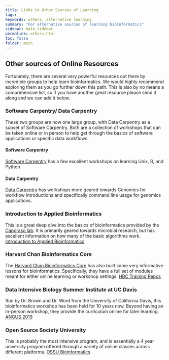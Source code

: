 ```yaml
---
title: Links to Other Sources of Learning
tags: 
keywords: others, alternative learning
summary: "For alternative sources of learning bioinformatics"
sidebar: main_sidebar
permalink: others.html
toc: false
folder: main
---
```


## Other sources of Online Resources
Fortunately, there are several very powerful resources out there by incredible groups to help learn bioinformatics. We would highly recommend exploring them as you go further down this path. This is also by no means a comprehensive list, so if you have another great resource please send it along and we can add it below. 

### Software Carpentry/ Data Carpentry
These two groups are now one large group, with Data Carpentry as a subset of Software Carpentry. Both are a collection of workshops that can be taken online or in person to help get through the basics of software applications or specific data workflows. 
#### Software Carpentry
[Software Carpentry](https://software-carpentry.org/lessons/) has a few excellent workshops on learning Unix, R, and Python
#### Data Carpentry
[Data Carpentry](https://datacarpentry.org/lessons/#genomics-workshop) has workshops more geared towards Genomics for workflow introductions and specifically command line usage for genomics applications. 

### Introduction to Applied Bioinformatics
This is a great deep dive into the basics of bioinformatics provided by the [Caporaso lab](http://caporasolab.us/). It is primarily geared towards microbial research, but has excellent information on how many of the basic algorithms work. 
[Introduction to Applied Bioinformatics](http://readiab.org/)

### Harvard Chan Bioinformatics Core
The [Harvard Chan Bioinformatics Core](https://bioinformatics.sph.harvard.edu/) has also built some very informative lessons for bioinformatics. Specifically, they have a full set of modules meant for either online learning or workshop settings. 
[HBC Training Repos](https://github.com/hbctraining)

### Data Intensive Biology Summer Institute at UC Davis
Run by Dr. Brown and Dr. Word from the University of California Davis, this bioinformatics workshop has been held for 10 years now. Beyond having an in-person workshop, they provide the curriculum online for later learning. 
[ANGUS 2019](https://angus.readthedocs.io/en/2019/)

### Open Source Society University
This is probably the most intensive program, and is essentially a 4 year university program offered through a variety of online classes across different platforms. 
[OSSU Bioinformatics](https://github.com/ossu/bioinformatics)